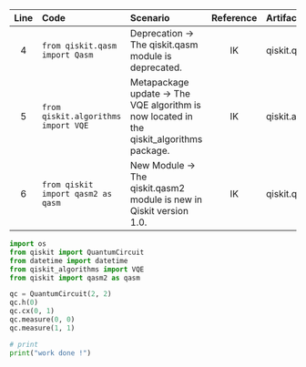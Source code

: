 | Line | Code | Scenario | Reference | Artifact | Refactoring |   
| :--: | :--- | :------- | :-------: | :------- | :---------- | 
| 4 | `from qiskit.qasm import Qasm` | Deprecation -> The qiskit.qasm module is deprecated. | IK | qiskit.qasm |  |
| 5 | `from qiskit.algorithms import VQE` | Metapackage update -> The VQE algorithm is now located in the qiskit_algorithms package. | IK | qiskit.algorithms | `from qiskit_algorithms import VQE` |
| 6 | `from qiskit import qasm2 as qasm` | New Module -> The qiskit.qasm2 module is new in Qiskit version 1.0. | IK | qiskit.qasm2 |  |

```python
import os
from qiskit import QuantumCircuit
from datetime import datetime
from qiskit_algorithms import VQE
from qiskit import qasm2 as qasm

qc = QuantumCircuit(2, 2)
qc.h(0)
qc.cx(0, 1)
qc.measure(0, 0)
qc.measure(1, 1)

# print
print("work done !")
```